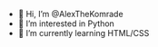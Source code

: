 - 👋 Hi, I’m @AlexTheKomrade
- 👀 I’m interested in Python
- 🌱 I’m currently learning HTML/CSS

<!---
AlexTheKomrade/AlexTheKomrade is a ✨ special ✨ repository because its `README.md` (this file) appears on your GitHub profile.
You can click the Preview link to take a look at your changes.
--->

